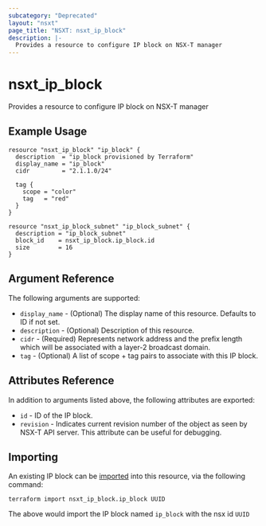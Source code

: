 ```yaml
---
subcategory: "Deprecated"
layout: "nsxt"
page_title: "NSXT: nsxt_ip_block"
description: |-
  Provides a resource to configure IP block on NSX-T manager
---
```


# nsxt_ip_block

Provides a resource to configure IP block on NSX-T manager

## Example Usage

```hcl
resource "nsxt_ip_block" "ip_block" {
  description  = "ip_block provisioned by Terraform"
  display_name = "ip_block"
  cidr         = "2.1.1.0/24"

  tag {
    scope = "color"
    tag   = "red"
  }
}

resource "nsxt_ip_block_subnet" "ip_block_subnet" {
  description = "ip_block_subnet"
  block_id    = nsxt_ip_block.ip_block.id
  size        = 16
}

```

## Argument Reference

The following arguments are supported:

* `display_name` - (Optional) The display name of this resource. Defaults to ID if not set.
* `description` - (Optional) Description of this resource.
* `cidr` - (Required) Represents network address and the prefix length which will be associated with a layer-2 broadcast domain.
* `tag` - (Optional) A list of scope + tag pairs to associate with this IP block.

## Attributes Reference

In addition to arguments listed above, the following attributes are exported:

* `id` - ID of the IP block.
* `revision` - Indicates current revision number of the object as seen by NSX-T API server. This attribute can be useful for debugging.


## Importing

An existing IP block can be [imported][docs-import] into this resource, via the following command:

[docs-import]: https://www.terraform.io/cli/import

```
terraform import nsxt_ip_block.ip_block UUID
```

The above would import the IP block named `ip_block` with the nsx id `UUID`
